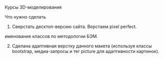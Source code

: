 Курсы 3D-моделирования

Что нужно сделать
1. Сверстать десктоп-версию сайта. Верстаем pixel perfect.

 именование классов по методологии БЭМ.

2. Сделана адаптивная верстку данного макета (используя классы bootstrap, медиа-запросы и тег picture для адаптивности картинок).


